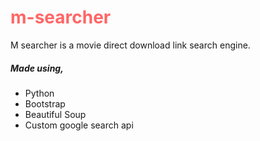 <h1 style="color:#ff6666"> m-searcher</h1>
<p>M searcher is a movie direct download link search engine.
</p>
<h5>Made using,</h5>
<ul>
<li>Python</li>
<li>Bootstrap</li>
<li>Beautiful Soup</li>
<li>Custom google search api</li>
</ul>


